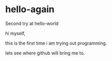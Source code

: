 # hello-again
Second try at hello-world

hi myself,

this is the first time i am trying out programming. 

lets see where github will bring me to. 
